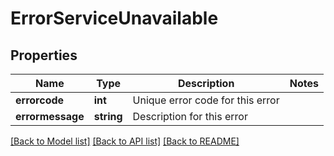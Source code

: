 # ErrorServiceUnavailable

## Properties
Name | Type | Description | Notes
------------ | ------------- | ------------- | -------------
**errorcode** | **int** | Unique error code for this error | 
**errormessage** | **string** | Description for this error | 

[[Back to Model list]](../README.md#documentation-for-models) [[Back to API list]](../README.md#documentation-for-api-endpoints) [[Back to README]](../README.md)


